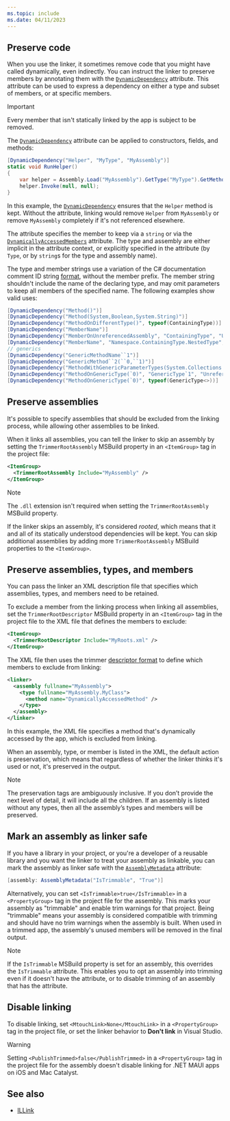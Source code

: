 ```yaml
---
ms.topic: include
ms.date: 04/11/2023
---
```


## Preserve code

When you use the linker, it sometimes remove code that you might have called dynamically, even indirectly. You can instruct the linker to preserve members by annotating them with the [`DynamicDependency`](xref:System.Diagnostics.CodeAnalysis.DynamicDependencyAttribute) attribute. This attribute can be used to express a dependency on either a type and subset of members, or at specific members.

> [!IMPORTANT]
> Every member that isn't statically linked by the app is subject to be removed.

The [`DynamicDependency`](xref:System.Diagnostics.CodeAnalysis.DynamicDependencyAttribute) attribute can be applied to constructors, fields, and methods:

```csharp
[DynamicDependency("Helper", "MyType", "MyAssembly")]
static void RunHelper()
{
    var helper = Assembly.Load("MyAssembly").GetType("MyType").GetMethod("Helper");
    helper.Invoke(null, null);
}
```

In this example, the [`DynamicDependency`](xref:System.Diagnostics.CodeAnalysis) ensures that the `Helper` method is kept. Without the attribute, linking would remove `Helper` from `MyAssembly` or remove `MyAssembly` completely if it's not referenced elsewhere.

The attribute specifies the member to keep via a `string` or via the [`DynamicallyAccessedMembers`](xref:System.Diagnostics.CodeAnalysis.DynamicallyAccessedMembersAttribute) attribute. The type and assembly are either implicit in the attribute context, or explicitly specified in the attribute (by `Type`, or by `string`s for the type and assembly name).

The type and member strings use a variation of the C# documentation comment ID string [format](/dotnet/csharp/language-reference/language-specification/documentation-comments#d42-id-string-format), without the member prefix. The member string shouldn't include the name of the declaring type, and may omit parameters to keep all members of the specified name. The following examples show valid uses:

```csharp
[DynamicDependency("Method()")]
[DynamicDependency("Method(System,Boolean,System.String)")]
[DynamicDependency("MethodOnDifferentType()", typeof(ContainingType))]
[DynamicDependency("MemberName")]
[DynamicDependency("MemberOnUnreferencedAssembly", "ContainingType", "UnreferencedAssembly")]
[DynamicDependency("MemberName", "Namespace.ContainingType.NestedType", "Assembly")]
// generics
[DynamicDependency("GenericMethodName``1")]
[DynamicDependency("GenericMethod``2(``0,``1)")]
[DynamicDependency("MethodWithGenericParameterTypes(System.Collections.Generic.List{System.String})")]
[DynamicDependency("MethodOnGenericType(`0)", "GenericType`1", "UnreferencedAssembly")]
[DynamicDependency("MethodOnGenericType(`0)", typeof(GenericType<>))]
```

## Preserve assemblies

It's possible to specify assemblies that should be excluded from the linking process, while allowing other assemblies to be linked.

When it links all assemblies, you can tell the linker to skip an assembly by setting the `TrimmerRootAssembly` MSBuild property in an `<ItemGroup>` tag in the project file:

```xml
<ItemGroup>
  <TrimmerRootAssembly Include="MyAssembly" />
</ItemGroup>
```

> [!NOTE]
> The `.dll` extension isn't required when setting the `TrimmerRootAssembly` MSBuild property.

If the linker skips an assembly, it's considered *rooted*, which means that it and all of its statically understood dependencies will be kept. You can skip additional assemblies by adding more `TrimmerRootAssembly` MSBuild properties to the `<ItemGroup>`.

## Preserve assemblies, types, and members

You can pass the linker an XML description file that specifies which assemblies, types, and members need to be retained.

To exclude a member from the linking process when linking all assemblies, set the `TrimmerRootDescriptor` MSBuild property in an `<ItemGroup>` tag in the project file to the XML file that defines the members to exclude:

```xml
<ItemGroup>
  <TrimmerRootDescriptor Include="MyRoots.xml" />
</ItemGroup>
```

The XML file then uses the trimmer [descriptor format](https://github.com/dotnet/linker/blob/main/docs/data-formats.md#descriptor-format) to define which members to exclude from linking:

```xml
<linker>
  <assembly fullname="MyAssembly">
    <type fullname="MyAssembly.MyClass">
      <method name="DynamicallyAccessedMethod" />
    </type>
  </assembly>
</linker>
```

In this example, the XML file specifies a method that's dynamically accessed by the app, which is excluded from linking.

When an assembly, type, or member is listed in the XML, the default action is preservation, which means that regardless of whether the linker thinks it's used or not, it's preserved in the output.

> [!NOTE]
> The preservation tags are ambiguously inclusive. If you don’t provide the next level of detail, it will include all the children. If an assembly is listed without any types, then all the assembly’s types and members will be preserved.

## Mark an assembly as linker safe

If you have a library in your project, or you're a developer of a reusable library and you want the linker to treat your assembly as linkable, you can mark the assembly as linker safe with the [`AssemblyMetadata`](xref:System.Reflection.AssemblyMetadataAttribute) attribute:

```csharp
[assembly: AssemblyMetadata("IsTrimmable", "True")]
```

Alternatively, you can set `<IsTrimmable>true</IsTrimmable>` in a `<PropertyGroup>` tag in the project file for the assembly. This marks your assembly as "trimmable" and enable trim warnings for that project. Being "trimmable" means your assembly is considered compatible with trimming and should have no trim warnings when the assembly is built. When used in a trimmed app, the assembly's unused members will be removed in the final output.

> [!NOTE]
> If the `IsTrimmable` MSBuild property is set for an assembly, this overrides the `IsTrimmable` attribute. This enables you to opt an assembly into trimming even if it doesn't have the attribute, or to disable trimming of an assembly that has the attribute.

## Disable linking

To disable linking, set `<MtouchLink>None</MtouchLink>` in a `<PropertyGroup>` tag in the project file, or set the linker behavior to **Don't link** in Visual Studio.

> [!WARNING]
> Setting `<PublishTrimmed>false</PublishTrimmed>` in a `<PropertyGroup>` tag in the project file for the assembly doesn't disable linking for .NET MAUI apps on iOS and Mac Catalyst.

## See also

- [ILLink](https://github.com/dotnet/linker/tree/main/docs)
